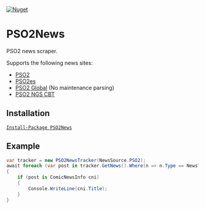 [![Nuget](https://img.shields.io/nuget/v/PSO2News)](https://www.nuget.org/packages/PSO2News/)

# PSO2News
PSO2 news scraper.

Supports the following news sites:
* [PSO2](http://pso2.jp/players/news/)
* [PSO2es](https://pso2.jp/es/players/news/)
* [PSO2 Global](https://pso2.com/news) (No maintenance parsing)
* [PSO2 NGS CBT](https://new-gen.pso2.jp/cbt/players/news/)

## Installation
[`Install-Package PSO2News`](https://www.nuget.org/packages/PSO2News/)

## Example
```csharp
var tracker = new PSO2NewsTracker(NewsSource.PSO2);
await foreach (var post in tracker.GetNews().Where(n => n.Type == NewsType.Announcement))
{
    if (post is ComicNewsInfo cni)
    {
        Console.WriteLine(cni.Title);
    }
}
```
